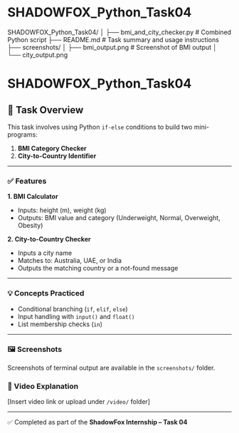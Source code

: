 # SHADOWFOX_Python_Task04
SHADOWFOX_Python_Task04/ │ ├── bmi_and_city_checker.py        # Combined Python script ├── README.md                      # Task summary and usage instructions ├── screenshots/ │   ├── bmi_output.png             # Screenshot of BMI output │   └── city_output.png            




# SHADOWFOX_Python_Task04

## 🧪 Task Overview
This task involves using Python `if-else` conditions to build two mini-programs:
1. **BMI Category Checker**
2. **City-to-Country Identifier**

---

### ✅ Features

**1. BMI Calculator**  
- Inputs: height (m), weight (kg)  
- Outputs: BMI value and category (Underweight, Normal, Overweight, Obesity)

**2. City-to-Country Checker**  
- Inputs a city name  
- Matches to: Australia, UAE, or India  
- Outputs the matching country or a not-found message

---

### 💡 Concepts Practiced
- Conditional branching (`if`, `elif`, `else`)
- Input handling with `input()` and `float()`
- List membership checks (`in`)

---

### 🖼️ Screenshots
Screenshots of terminal output are available in the `screenshots/` folder.

### 🎥 Video Explanation
[Insert video link or upload under `/video/` folder]

---

✅ Completed as part of the **ShadowFox Internship – Task 04**
